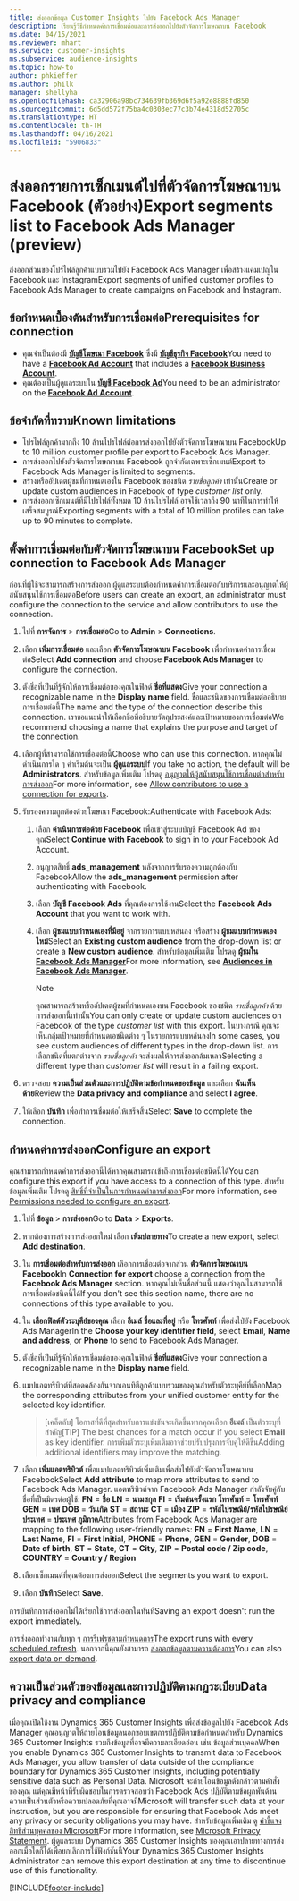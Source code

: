 ```yaml
---
title: ส่งออกข้อมูล Customer Insights ไปยัง Facebook Ads Manager
description: เรียนรู้วิธีกำหนดค่าการเชื่อมต่อและการส่งออกไปยังตัวจัดการโฆษณาบน Facebook
ms.date: 04/15/2021
ms.reviewer: mhart
ms.service: customer-insights
ms.subservice: audience-insights
ms.topic: how-to
author: phkieffer
ms.author: philk
manager: shellyha
ms.openlocfilehash: ca32906a98bc734639fb369d6f5a92e8888fd850
ms.sourcegitcommit: 6d5dd572f75ba4c0303ec77c3b74e4318d52705c
ms.translationtype: HT
ms.contentlocale: th-TH
ms.lasthandoff: 04/16/2021
ms.locfileid: "5906833"
---
```

# <a name="export-segments-list-to-facebook-ads-manager-preview"></a><span data-ttu-id="f41b7-103">ส่งออกรายการเซ็กเมนต์ไปที่ตัวจัดการโฆษณาบน Facebook (ตัวอย่าง)</span><span class="sxs-lookup"><span data-stu-id="f41b7-103">Export segments list to Facebook Ads Manager (preview)</span></span>

<span data-ttu-id="f41b7-104">ส่งออกส่วนของโปรไฟล์ลูกค้าแบบรวมไปยัง Facebook Ads Manager เพื่อสร้างแคมเปญใน Facebook และ Instagram</span><span class="sxs-lookup"><span data-stu-id="f41b7-104">Export segments of unified customer profiles to Facebook Ads Manager to create campaigns on Facebook and Instagram.</span></span>

## <a name="prerequisites-for-connection"></a><span data-ttu-id="f41b7-105">ข้อกำหนดเบื้องต้นสำหรับการเชื่อมต่อ</span><span class="sxs-lookup"><span data-stu-id="f41b7-105">Prerequisites for connection</span></span>

- <span data-ttu-id="f41b7-106">คุณจําเป็นต้องมี [**บัญชีโฆษณา Facebook**](https://www.facebook.com/business/learn/lessons/step-by-step-ads-manager-account) ซึ่งมี [**บัญชีธุรกิจ Facebook**](https://business.facebook.com/)</span><span class="sxs-lookup"><span data-stu-id="f41b7-106">You need to have a [**Facebook Ad Account**](https://www.facebook.com/business/learn/lessons/step-by-step-ads-manager-account) that includes a [**Facebook Business Account**](https://business.facebook.com/).</span></span>
- <span data-ttu-id="f41b7-107">คุณต้องเป็นผู้ดูแลระบบใน [**บัญชี Facebook Ad**](https://www.facebook.com/business/learn/lessons/step-by-step-ads-manager-account)</span><span class="sxs-lookup"><span data-stu-id="f41b7-107">You need to be an administrator on the [**Facebook Ad Account**](https://www.facebook.com/business/learn/lessons/step-by-step-ads-manager-account).</span></span>

## <a name="known-limitations"></a><span data-ttu-id="f41b7-108">ข้อจำกัดที่ทราบ</span><span class="sxs-lookup"><span data-stu-id="f41b7-108">Known limitations</span></span>

- <span data-ttu-id="f41b7-109">โปรไฟล์ลูกค้ามากถึง 10 ล้านโปรไฟล์ต่อการส่งออกไปยังตัวจัดการโฆษณาบน Facebook</span><span class="sxs-lookup"><span data-stu-id="f41b7-109">Up to 10 million customer profile per export to Facebook Ads Manager.</span></span>
- <span data-ttu-id="f41b7-110">การส่งออกไปยังตัวจัดการโฆษณาบน Facebook ถูกจำกัดเฉพาะเซ็กเมนต์</span><span class="sxs-lookup"><span data-stu-id="f41b7-110">Export to Facebook Ads Manager is limited to segments.</span></span>
- <span data-ttu-id="f41b7-111">สร้างหรืออัปเดตผู้ชมที่กำหนดเองใน Facebook ของชนิด *รายชื่อลูกค้า* เท่านั้น</span><span class="sxs-lookup"><span data-stu-id="f41b7-111">Create or update custom audiences in Facebook of type *customer list* only.</span></span>
- <span data-ttu-id="f41b7-112">การส่งออกเซ็กเมนต์ที่มีโปรไฟล์ทั้งหมด 10 ล้านโปรไฟล์ อาจใช้เวลาถึง 90 นาทีในการทำให้เสร็จสมบูรณ์</span><span class="sxs-lookup"><span data-stu-id="f41b7-112">Exporting segments with a total of 10 million profiles can take up to 90 minutes to complete.</span></span>

## <a name="set-up-connection-to-facebook-ads-manager"></a><span data-ttu-id="f41b7-113">ตั้งค่าการเชื่อมต่อกับตัวจัดการโฆษณาบน Facebook</span><span class="sxs-lookup"><span data-stu-id="f41b7-113">Set up connection to Facebook Ads Manager</span></span>

<span data-ttu-id="f41b7-114">ก่อนที่ผู้ใช้จะสามารถสร้างการส่งออก ผู้ดูแลระบบต้องกำหนดค่าการเชื่อมต่อกับบริการและอนุญาตให้ผู้สนับสนุนใช้การเชื่อมต่อ</span><span class="sxs-lookup"><span data-stu-id="f41b7-114">Before users can create an export, an administrator must configure the connection to the service and allow contributors to use the connection.</span></span>

1. <span data-ttu-id="f41b7-115">ไปที่ **การจัดการ** > **การเชื่อมต่อ**</span><span class="sxs-lookup"><span data-stu-id="f41b7-115">Go to **Admin** > **Connections**.</span></span>

1. <span data-ttu-id="f41b7-116">เลือก **เพิ่มการเชื่อมต่อ** และเลือก **ตัวจัดการโฆษณาบน Facebook** เพื่อกำหนดค่าการเชื่อมต่อ</span><span class="sxs-lookup"><span data-stu-id="f41b7-116">Select **Add connection** and choose **Facebook Ads Manager** to configure the connection.</span></span>

1. <span data-ttu-id="f41b7-117">ตั้งชื่อที่เป็นที่รู้จักให้การเชื่อมต่อของคุณในฟิลด์ **ชื่อที่แสดง**</span><span class="sxs-lookup"><span data-stu-id="f41b7-117">Give your connection a recognizable name in the **Display name** field.</span></span> <span data-ttu-id="f41b7-118">ชื่อและชนิดของการเชื่อมต่ออธิบายการเชื่อมต่อนี้</span><span class="sxs-lookup"><span data-stu-id="f41b7-118">The name and the type of the connection describe this connection.</span></span> <span data-ttu-id="f41b7-119">เราขอแนะนำให้เลือกชื่อที่อธิบายวัตถุประสงค์และเป้าหมายของการเชื่อมต่อ</span><span class="sxs-lookup"><span data-stu-id="f41b7-119">We recommend choosing a name that explains the purpose and target of the connection.</span></span>

1. <span data-ttu-id="f41b7-120">เลือกผู้ที่สามารถใช้การเชื่อมต่อนี้</span><span class="sxs-lookup"><span data-stu-id="f41b7-120">Choose who can use this connection.</span></span> <span data-ttu-id="f41b7-121">หากคุณไม่ดำเนินการใด ๆ ค่าเริ่มต้นจะเป็น **ผู้ดูแลระบบ**</span><span class="sxs-lookup"><span data-stu-id="f41b7-121">If you take no action, the default will be **Administrators**.</span></span> <span data-ttu-id="f41b7-122">สำหรับข้อมูลเพิ่มเติม โปรดดู [อนุญาตให้ผู้สนับสนุนใช้การเชื่อมต่อสำหรับการส่งออก](connections.md#allow-contributors-to-use-a-connection-for-exports)</span><span class="sxs-lookup"><span data-stu-id="f41b7-122">For more information, see [Allow contributors to use a connection for exports](connections.md#allow-contributors-to-use-a-connection-for-exports).</span></span>

1. <span data-ttu-id="f41b7-123">รับรองความถูกต้องด้วยโฆษณา Facebook:</span><span class="sxs-lookup"><span data-stu-id="f41b7-123">Authenticate with Facebook Ads:</span></span> 

   1. <span data-ttu-id="f41b7-124">เลือก **ดำเนินการต่อด้วย Facebook** เพื่อเข้าสู่ระบบบัญชี Facebook Ad ของคุณ</span><span class="sxs-lookup"><span data-stu-id="f41b7-124">Select **Continue with Facebook** to sign in to your Facebook Ad Account.</span></span>

   1. <span data-ttu-id="f41b7-125">อนุญาตสิทธิ์ **ads_management** หลังจากการรับรองความถูกต้องกับ Facebook</span><span class="sxs-lookup"><span data-stu-id="f41b7-125">Allow the **ads_management** permission after authenticating with Facebook.</span></span>

   1. <span data-ttu-id="f41b7-126">เลือก **บัญชี Facebook Ads** ที่คุณต้องการใช้งาน</span><span class="sxs-lookup"><span data-stu-id="f41b7-126">Select the **Facebook Ads Account** that you want to work with.</span></span>

   1. <span data-ttu-id="f41b7-127">เลือก **ผู้ชมแบบกำหนดเองที่มีอยู่** จากรายการแบบหล่นลง หรือสร้าง **ผู้ชมแบบกำหนดเองใหม่**</span><span class="sxs-lookup"><span data-stu-id="f41b7-127">Select an **Existing custom audience** from the drop-down list or create a **New custom audience**.</span></span> <span data-ttu-id="f41b7-128">สำหรับข้อมูลเพิ่มเติม โปรดดู [**ผู้ชมใน Facebook Ads Manager**](https://www.facebook.com/business/help/744354708981227?id=2469097953376494)</span><span class="sxs-lookup"><span data-stu-id="f41b7-128">For more information, see [**Audiences in Facebook Ads Manager**](https://www.facebook.com/business/help/744354708981227?id=2469097953376494).</span></span>
      > [!NOTE]
      > <span data-ttu-id="f41b7-129">คุณสามารถสร้างหรืออัปเดตผู้ชมที่กำหนดเองบน Facebook ของชนิด *รายชื่อลูกค้า* ด้วยการส่งออกนี้เท่านั้น</span><span class="sxs-lookup"><span data-stu-id="f41b7-129">You can only create or update custom audiences on Facebook of the type *customer list* with this export.</span></span> <span data-ttu-id="f41b7-130">ในบางกรณี คุณจะเห็นกลุ่มเป้าหมายที่กำหนดเอชนิดต่าง ๆ ในรายการแบบหล่นลง</span><span class="sxs-lookup"><span data-stu-id="f41b7-130">In some cases, you see custom audiences of different types in the drop-down list.</span></span> <span data-ttu-id="f41b7-131">การเลือกชนิดที่แตกต่างจาก *รายชื่อลูกค้า* จะส่งผลให้การส่งออกล้มเหลว</span><span class="sxs-lookup"><span data-stu-id="f41b7-131">Selecting a different type than *customer list* will result in a failing export.</span></span> 

1. <span data-ttu-id="f41b7-132">ตรวจสอบ **ความเป็นส่วนตัวและการปฏิบัติตามข้อกำหนดของข้อมูล** และเลือก **ฉันเห็นด้วย**</span><span class="sxs-lookup"><span data-stu-id="f41b7-132">Review the **Data privacy and compliance** and select **I agree**.</span></span>

1. <span data-ttu-id="f41b7-133">ให้เลือก **บันทึก** เพื่อทำการเชื่อมต่อให้เสร็จสิ้น</span><span class="sxs-lookup"><span data-stu-id="f41b7-133">Select **Save** to complete the connection.</span></span>

## <a name="configure-an-export"></a><span data-ttu-id="f41b7-134">กำหนดค่าการส่งออก</span><span class="sxs-lookup"><span data-stu-id="f41b7-134">Configure an export</span></span>

<span data-ttu-id="f41b7-135">คุณสามารถกำหนดค่าการส่งออกนี้ได้หากคุณสามารถเข้าถึงการเชื่อมต่อชนิดนี้ได้</span><span class="sxs-lookup"><span data-stu-id="f41b7-135">You can configure this export if you have access to a connection of this type.</span></span> <span data-ttu-id="f41b7-136">สำหรับข้อมูลเพิ่มเติม โปรดดู [สิทธิ์ที่จำเป็นในการกำหนดค่าการส่งออก](export-destinations.md#set-up-a-new-export)</span><span class="sxs-lookup"><span data-stu-id="f41b7-136">For more information, see [Permissions needed to configure an export](export-destinations.md#set-up-a-new-export).</span></span>

1. <span data-ttu-id="f41b7-137">ไปที่ **ข้อมูล** > **การส่งออก**</span><span class="sxs-lookup"><span data-stu-id="f41b7-137">Go to **Data** > **Exports**.</span></span>

1. <span data-ttu-id="f41b7-138">หากต้องการสร้างการส่งออกใหม่ เลือก **เพิ่มปลายทาง**</span><span class="sxs-lookup"><span data-stu-id="f41b7-138">To create a new export, select **Add destination**.</span></span> 

1. <span data-ttu-id="f41b7-139">ใน **การเชื่อมต่อสำหรับการส่งออก** เลือกการเชื่อมต่อจากส่วน **ตัวจัดการโฆษณาบน Facebook**</span><span class="sxs-lookup"><span data-stu-id="f41b7-139">In **Connection for export** choose a connection from the **Facebook Ads Manager** section.</span></span> <span data-ttu-id="f41b7-140">หากคุณไม่เห็นชื่อส่วนนี้ แสดงว่าคุณไม่สามารถใช้การเชื่อมต่อชนิดนี้ได้</span><span class="sxs-lookup"><span data-stu-id="f41b7-140">If you don't see this section name, there are no connections of this type available to you.</span></span>

1. <span data-ttu-id="f41b7-141">ใน **เลือกฟิลด์ตัวระบุคีย์ของคุณ** เลือก **อีเมล์** **ชื่อและที่อยู่** หรือ **โทรศัพท์** เพื่อส่งไป่ยัง Facebook Ads Manager</span><span class="sxs-lookup"><span data-stu-id="f41b7-141">In the **Choose your key identifier field**, select **Email**, **Name and address**, or **Phone** to send to Facebook Ads Manager.</span></span> 

1. <span data-ttu-id="f41b7-142">ตั้งชื่อที่เป็นที่รู้จักให้การเชื่อมต่อของคุณในฟิลด์ **ชื่อที่แสดง**</span><span class="sxs-lookup"><span data-stu-id="f41b7-142">Give your connection a recognizable name in the **Display name** field.</span></span>

1. <span data-ttu-id="f41b7-143">แมปแอตทริบิวต์ที่สอดคล้องกันจากเอนทิตีลูกค้าแบบรวมของคุณสำหรับตัวระบุคีย์ที่เลือก</span><span class="sxs-lookup"><span data-stu-id="f41b7-143">Map the corresponding attributes from your unified customer entity for the selected key identifier.</span></span>
   > <span data-ttu-id="f41b7-144">[เคล็ดลับ] โอกาสที่ดีที่สุดสำหรับการแข่งขันจะเกิดขึ้นหากคุณเลือก **อีเมล์** เป็นตัวระบุที่สำคัญ</span><span class="sxs-lookup"><span data-stu-id="f41b7-144">[TIP] The best chances for a match occur if you select **Email** as key identifier.</span></span> <span data-ttu-id="f41b7-145">การเพิ่มตัวระบุเพิ่มเติมอาจช่วยปรับปรุงการจับคู่ให้ดีขึ้น</span><span class="sxs-lookup"><span data-stu-id="f41b7-145">Adding additional identifiers may improve the matching.</span></span>

1. <span data-ttu-id="f41b7-146">เลือก **เพิ่มแอตทริบิวต์** เพื่อแมปแอตทริบิวต์เพิ่มเติมเพื่อส่งไปยังตัวจัดการโฆษณาบน Facebook</span><span class="sxs-lookup"><span data-stu-id="f41b7-146">Select **Add attribute** to map more attributes to send to Facebook Ads Manager.</span></span> <span data-ttu-id="f41b7-147">แอตทริบิวต์จาก Facebook Ads Manager กำลังจับคู่กับชื่อที่เป็นมิตรต่อผู้ใช้: **FN** = **ชื่อ** **LN** = **นามสกุล** **FI** = **เริ่มต้นครั้งแรก** **โทรศัพท์** = **โทรศัพท์** **GEN** = **เพศ** **DOB** = **วันเกิด** **ST** = **สถานะ** **CT** = **เมือง** **ZIP** = **รหัสไปรษณีย์/รหัสไปรษณีย์** **ประเทศ** = **ประเทศ ภูมิภาค**</span><span class="sxs-lookup"><span data-stu-id="f41b7-147">Attributes from Facebook Ads Manager are mapping to the following user-friendly names: **FN** = **First Name**, **LN** = **Last Name**, **FI** = **First Initial**, **PHONE** = **Phone**, **GEN** = **Gender**, **DOB** = **Date of birth**, **ST** = **State**, **CT** = **City**, **ZIP** = **Postal code / Zip code**, **COUNTRY** = **Country / Region**</span></span>

1. <span data-ttu-id="f41b7-148">เลือกเซ็กเมนต์ที่คุณต้องการส่งออก</span><span class="sxs-lookup"><span data-stu-id="f41b7-148">Select the segments you want to export.</span></span>

1. <span data-ttu-id="f41b7-149">เลือก **บันทึก**</span><span class="sxs-lookup"><span data-stu-id="f41b7-149">Select **Save**.</span></span>

<span data-ttu-id="f41b7-150">การบันทึกการส่งออกไม่ได้เรียกใช้การส่งออกในทันที</span><span class="sxs-lookup"><span data-stu-id="f41b7-150">Saving an export doesn't run the export immediately.</span></span>

<span data-ttu-id="f41b7-151">การส่งออกทำงานกับทุก ๆ [การรีเฟรชตามกำหนดการ](system.md#schedule-tab)</span><span class="sxs-lookup"><span data-stu-id="f41b7-151">The export runs with every [scheduled refresh](system.md#schedule-tab).</span></span> <span data-ttu-id="f41b7-152">นอกจากนี้คุณยังสามารถ [ส่งออกข้อมูลตามความต้องการ](export-destinations.md#run-exports-on-demand)</span><span class="sxs-lookup"><span data-stu-id="f41b7-152">You can also [export data on demand](export-destinations.md#run-exports-on-demand).</span></span> 

## <a name="data-privacy-and-compliance"></a><span data-ttu-id="f41b7-153">ความเป็นส่วนตัวของข้อมูลและการปฏิบัติตามกฎระเบียบ</span><span class="sxs-lookup"><span data-stu-id="f41b7-153">Data privacy and compliance</span></span>

<span data-ttu-id="f41b7-154">เมื่อคุณเปิดใช้งาน Dynamics 365 Customer Insights เพื่อส่งข้อมูลไปยัง Facebook Ads Manager คุณอนุญาตให้ถ่ายโอนข้อมูลนอกขอบเขตการปฏิบัติตามข้อกำหนดสำหรับ Dynamics 365 Customer Insights รวมถึงข้อมูลที่อาจมีความละเอียดอ่อน เช่น ข้อมูลส่วนบุคคล</span><span class="sxs-lookup"><span data-stu-id="f41b7-154">When you enable Dynamics 365 Customer Insights to transmit data to Facebook Ads Manager, you allow transfer of data outside of the compliance boundary for Dynamics 365 Customer Insights, including potentially sensitive data such as Personal Data.</span></span> <span data-ttu-id="f41b7-155">Microsoft จะถ่ายโอนข้อมูลดังกล่าวตามคำสั่งของคุณ แต่คุณมีหน้าที่รับผิดชอบในการตรวจสอบว่า Facebook Ads ปฏิบัติตามข้อผูกพันด้านความเป็นส่วนตัวหรือความปลอดภัยที่คุณอาจมี</span><span class="sxs-lookup"><span data-stu-id="f41b7-155">Microsoft will transfer such data at your instruction, but you are responsible for ensuring that Facebook Ads meet any privacy or security obligations you may have.</span></span> <span data-ttu-id="f41b7-156">สำหรับข้อมูลเพิ่มเติม ดู [คำชี้แจงสิทธิส่วนบุคคลของ Microsoft](https://go.microsoft.com/fwlink/?linkid=396732)</span><span class="sxs-lookup"><span data-stu-id="f41b7-156">For more information, see [Microsoft Privacy Statement](https://go.microsoft.com/fwlink/?linkid=396732).</span></span>
<span data-ttu-id="f41b7-157">ผู้ดูแลระบบ Dynamics 365 Customer Insights ของคุณเอาปลายทางการส่งออกเมื่อใดก็ได้เพื่อยกเลิกการใช้ฟังก์ชันนี้</span><span class="sxs-lookup"><span data-stu-id="f41b7-157">Your Dynamics 365 Customer Insights Administrator can remove this export destination at any time to discontinue use of this functionality.</span></span>


[!INCLUDE[footer-include](../includes/footer-banner.md)]
